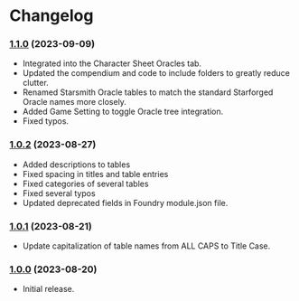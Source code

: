 # Changelog

### [1.1.0](https://github.com/jendave/starsmith-expanded-oracles/commits/main) (2023-09-09)

* Integrated into the Character Sheet Oracles tab.
* Updated the compendium and code to include folders to greatly reduce clutter.
* Renamed Starsmith Oracle tables to match the standard Starforged Oracle names more closely.
* Added Game Setting to toggle Oracle tree integration.
* Fixed typos.

### [1.0.2](https://github.com/jendave/starsmith-expanded-oracles/commits/main) (2023-08-27)

* Added descriptions to tables
* Fixed spacing in titles and table entries
* Fixed categories of several tables
* Fixed several typos
* Updated deprecated fields in Foundry module.json file.

### [1.0.1](https://github.com/jendave/starsmith-expanded-oracles/commits/main) (2023-08-21)

* Update capitalization of table names from ALL CAPS to Title Case.

### [1.0.0](https://github.com/jendave/starsmith-expanded-oracles/commits/main) (2023-08-20)

* Initial release.
